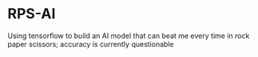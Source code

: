 # RPS-AI
Using tensorflow to build an AI model that can beat me every time in rock paper scissors;
accuracy is currently questionable
